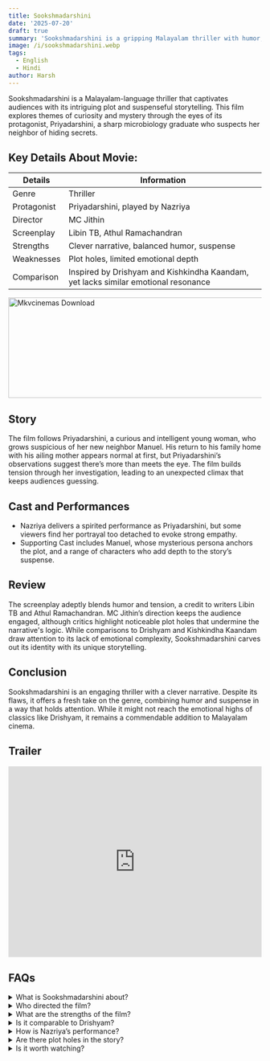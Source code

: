 ```yaml
---
title: Sookshmadarshini
date: '2025-07-20'
draft: true
summary: 'Sookshmadarshini is a gripping Malayalam thriller with humor, suspense, and a clever narrative. Discover this engaging story of mystery and curiosity.'
image: /i/sookshmadarshini.webp
tags:
  - English
  - Hindi
author: Harsh
---
```


Sookshmadarshini is a Malayalam-language thriller that captivates audiences with its intriguing plot and suspenseful storytelling. This film explores themes of curiosity and mystery through the eyes of its protagonist, Priyadarshini, a sharp microbiology graduate who suspects her neighbor of hiding secrets.

## Key Details About Movie:

| **Details** | **Information**                                                                    |
| ----------- | ---------------------------------------------------------------------------------- |
| Genre       | Thriller                                                                           |
| Protagonist | Priyadarshini, played by Nazriya                                                   |
| Director    | MC Jithin                                                                          |
| Screenplay  | Libin TB, Athul Ramachandran                                                       |
| Strengths   | Clever narrative, balanced humor, suspense                                         |
| Weaknesses  | Plot holes, limited emotional depth                                                |
| Comparison  | Inspired by Drishyam and Kishkindha Kaandam, yet lacks similar emotional resonance |

<a href="https://www.profitableratecpm.com/vbvpd9w3h?key=32fa8307e0db421fc9459d903b211dae">
  <img src="/mkvcinemas-btn.webp" alt="Mkvcinemas Download" width="600" height="200" loading="lazy">
</a>

## Story

The film follows Priyadarshini, a curious and intelligent young woman, who grows suspicious of her new neighbor Manuel. His return to his family home with his ailing mother appears normal at first, but Priyadarshini’s observations suggest there’s more than meets the eye. The film builds tension through her investigation, leading to an unexpected climax that keeps audiences guessing.

## Cast and Performances

- Nazriya delivers a spirited performance as Priyadarshini, but some viewers find her portrayal too detached to evoke strong empathy.
- Supporting Cast includes Manuel, whose mysterious persona anchors the plot, and a range of characters who add depth to the story’s suspense.

## Review

The screenplay adeptly blends humor and tension, a credit to writers Libin TB and Athul Ramachandran. MC Jithin’s direction keeps the audience engaged, although critics highlight noticeable plot holes that undermine the narrative's logic. While comparisons to Drishyam and Kishkindha Kaandam draw attention to its lack of emotional complexity, Sookshmadarshini carves out its identity with its unique storytelling.

## Conclusion

Sookshmadarshini is an engaging thriller with a clever narrative. Despite its flaws, it offers a fresh take on the genre, combining humor and suspense in a way that holds attention. While it might not reach the emotional highs of classics like Drishyam, it remains a commendable addition to Malayalam cinema.

## Trailer

<iframe width="100%" height="380" src="https://www.youtube.com/embed/IrkfzvO9LkE" title={title} frameborder="0" allow="accelerometer; autoplay; clipboard-write; encrypted-media; gyroscope; picture-in-picture; web-share" referrerpolicy="strict-origin-when-cross-origin" allowfullscreen loading="lazy"></iframe>

## FAQs

<details>
  <summary>What is Sookshmadarshini about?</summary>
  <p>It’s a thriller about a curious microbiology graduate who becomes suspicious of her neighbor’s behavior.</p>
</details>

<details>
  <summary>Who directed the film?</summary>
  <p>MC Jithin directed the movie.</p>
</details>

<details>
  <summary>What are the strengths of the film?</summary>
  <p>A clever narrative, suspenseful plot, and effective blend of humor and tension.</p>
</details>

<details>
  <summary>Is it comparable to Drishyam?</summary>
  <p>While it shares similarities, Sookshmadarshini lacks the emotional depth of Drishyam.</p>
</details>

<details>
  <summary>How is Nazriya’s performance?</summary>
  <p>Her portrayal is engaging but received mixed reviews due to limited emotional connection.</p>
</details>

<details>
  <summary>Are there plot holes in the story?</summary>
  <p>Yes, critics noted convenient twists that affect the film’s believability.</p>
</details>

<details>
  <summary>Is it worth watching?</summary>
  <p>Yes, it’s a solid thriller for fans of suspense and mystery.</p>
</details>
